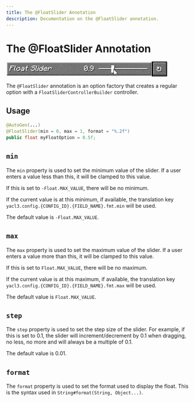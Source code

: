 ```yaml
---
title: The @FloatSlider Annotation
description: Documentation on the @FloatSlider annotation.
---
```


<script setup>
import ViewGithub from '../../components/ViewGithub.vue'
</script>

# The @FloatSlider Annotation

<ViewGithub url="https://github.com/isXander/YetAnotherConfigLib/blob/1.20.x/dev/common/src/main/java/dev/isxander/yacl3/config/v2/api/autogen/FloatSlider.java" />

![float slider example](./_assets/floatslider.png)

The `@FloatSlider` annotation is an option factory that creates a regular option with a `FloatSliderControllerBuilder` controller.

## Usage

```java
@AutoGen(...)
@FloatSlider(min = 0, max = 1, format = "%.2f")
public float myFloatOption = 0.5f;
```

## `min`

The `min` property is used to set the minimum value of the slider. If a user enters a value less than this, it will be clamped to this value.

If this is set to `-Float.MAX_VALUE`, there will be no minimum.

If the current value is at this minimum, if available, the translation key `yacl3.config.{CONFIG_ID}.{FIELD_NAME}.fmt.min` will be used.

The default value is `-Float.MAX_VALUE`.

## `max`

The `max` property is used to set the maximum value of the slider. If a user enters a value more than this, it will be clamped to this value.

If this is set to `Float.MAX_VALUE`, there will be no maximum.

If the current value is at this maximum, if available, the translation key `yacl3.config.{CONFIG_ID}.{FIELD_NAME}.fmt.max` will be used.

The default value is `Float.MAX_VALUE`.

## `step`

The `step` property is used to set the step size of the slider. For example, if this is set to 0.1, the slider will increment/decrement by 0.1 when dragging, no less, no more and will always be a multiple of 0.1.

The default value is 0.01.

## `format`

The `format` property is used to set the format used to display the float. This is the syntax used in `String#format(String, Object...)`.